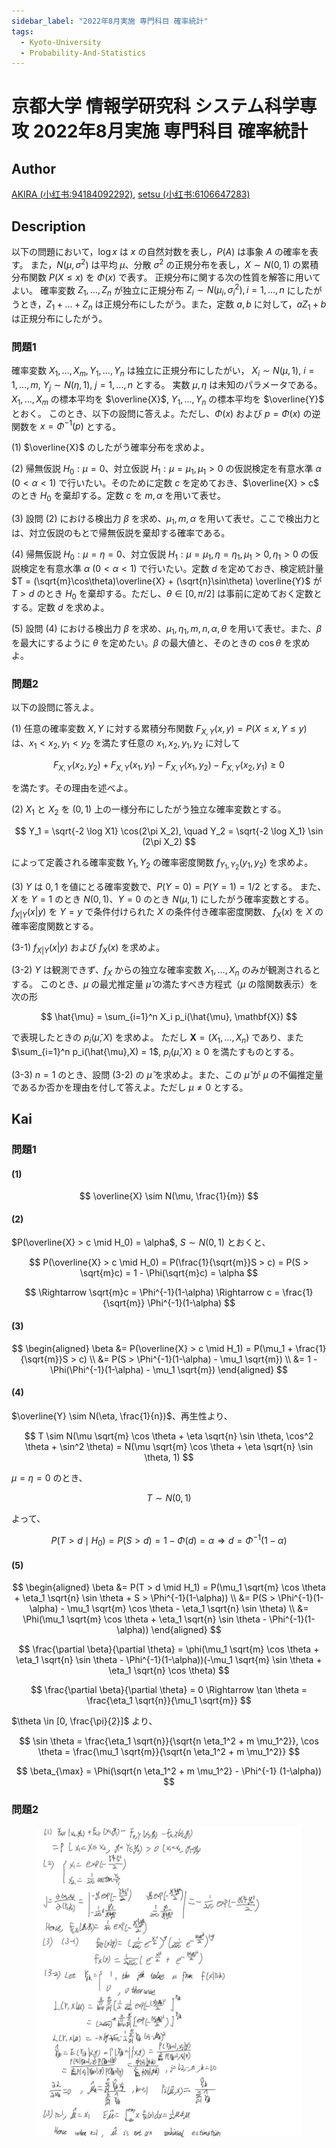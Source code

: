 ```yaml
---
sidebar_label: "2022年8月実施 専門科目 確率統計"
tags:
  - Kyoto-University
  - Probability-And-Statistics
---
```

# 京都大学 情報学研究科 システム科学専攻 2022年8月実施 専門科目 確率統計

## **Author**
[AKIRA (小红书:94184092292)](https://www.xiaohongshu.com/explore/68844c9f000000001d00cc46?xsec_token=ABJ6e6OUxI1XWfgsOiU5PPpD1dju1zjonhKby9ek9Hnc4=), [setsu (小红书:6106647283)](https://www.xiaohongshu.com/explore/65d41e65000000000102812e?xsec_token=AB-cjy1EiHk8t_zLoROqJDb8XBwz6c7tZS9dPfRZvjfiQ=)

## **Description**
以下の問題において，$\log x$ は $x$ の自然対数を表し，$P(A)$ は事象 $A$ の確率を表す。
また，$N(\mu,\sigma^2)$ は平均 $\mu$、分散 $\sigma^2$ の正規分布を表し，$X \sim N(0,1)$ の累積分布関数 $P(X \le x)$ を $\Phi(x)$ で表す。
正規分布に関する次の性質を解答に用いてよい。
確率変数 $Z_1,\dots,Z_n$ が独立に正規分布 $Z_i \sim N(\mu_i,\sigma_i^2), i=1,\dots,n$ にしたがうとき，$Z_1 + \dots + Z_n$ は正規分布にしたがう。また，定数 $a,b$ に対して，$a Z_1 + b$ は正規分布にしたがう。

### 問題1
確率変数 $X_1, \dots, X_m, Y_1, \dots, Y_n$ は独立に正規分布にしたがい，
$X_i \sim N(\mu,1),\ i = 1,\dots,m$,
$Y_j \sim N(\eta,1),\ j = 1,\dots,n$ とする。
実数 $\mu,\eta$ は未知のパラメータである。
$X_1, \dots, X_m$ の標本平均を $\overline{X}$,
$Y_1, \dots, Y_n$ の標本平均を $\overline{Y}$ とおく。
このとき、以下の設問に答えよ。ただし、$\Phi(x)$ および $p = \Phi(x)$ の逆関数を $x = \Phi^{-1}(p)$ とする。

(1) $\overline{X}$ のしたがう確率分布を求めよ。

(2) 帰無仮説 $H_0: \mu = 0$、対立仮説 $H_1: \mu = \mu_1, \mu_1 > 0$ の仮説検定を有意水準 $\alpha$ ($0<\alpha<1$) で行いたい。そのために定数 $c$ を定めておき、$\overline{X} > c$ のとき $H_0$ を棄却する。定数 $c$ を $m, \alpha$ を用いて表せ。

(3) 設問 (2) における検出力 $\beta$ を求め、$\mu_1, m, \alpha$ を用いて表せ。ここで検出力とは、対立仮説のもとで帰無仮説を棄却する確率である。

(4) 帰無仮説 $H_0: \mu = \eta = 0$、対立仮説 $H_1: \mu = \mu_1, \eta = \eta_1, \mu_1 > 0, \eta_1 > 0$ の仮説検定を有意水準 $\alpha$ ($0<\alpha<1$) で行いたい。定数 $d$ を定めておき、検定統計量 $T = (\sqrt{m}\cos\theta)\overline{X} + (\sqrt{n}\sin\theta) \overline{Y}$ が $T > d$ のとき $H_0$ を棄却する。ただし、$\theta \in [0,\pi/2]$ は事前に定めておく定数とする。定数 $d$ を求めよ。

(5) 設問 (4) における検出力 $\beta$ を求め、$\mu_1, \eta_1, m, n, \alpha, \theta$ を用いて表せ。また、$\beta$ を最大にするように $\theta$ を定めたい。$\beta$ の最大値と、そのときの $\cos\theta$ を求めよ。

### 問題2
以下の設問に答えよ。

(1) 任意の確率変数 $X, Y$ に対する累積分布関数 $F_{X,Y}(x,y) = P(X \le x, Y \le y)$ は、$x_1 < x_2, y_1 < y_2$ を満たす任意の $x_1, x_2, y_1, y_2$ に対して

$$
F_{X,Y}(x_2,y_2) + F_{X,Y}(x_1,y_1) - F_{X,Y}(x_1,y_2) - F_{X,Y}(x_2,y_1) \geq 0
$$

を満たす。その理由を述べよ。

(2) $X_1$ と $X_2$ を $(0,1)$ 上の一様分布にしたがう独立な確率変数とする。

$$
Y_1 = \sqrt{-2 \log X1} \cos(2\pi X_2), \quad Y_2 = \sqrt{-2 \log X_1} \sin (2\pi X_2)
$$

によって定義される確率変数 $Y_1, Y_2$ の確率密度関数 $f_{Y_1,Y_2}(y_1,y_2)$ を求めよ。

(3) $Y$ は $0,1$ を値にとる確率変数で、$P(Y=0) = P(Y=1) = 1/2$ とする。
また、$X$ を $Y=1$ のとき $N(0,1)$、$Y=0$ のとき $N(\mu,1)$ にしたがう確率変数とする。
$f_{X|Y}(x|y)$ を $Y=y$ で条件付けられた $X$ の条件付き確率密度関数、
$f_X(x)$ を $X$ の確率密度関数とする。

(3-1) $f_{X|Y}(x|y)$ および $f_X(x)$ を求めよ。

(3-2) $Y$ は観測できず、$f_X$ からの独立な確率変数 $X_1,\dots,X_n$ のみが観測されるとする。
このとき、$\mu$ の最尤推定量 $\hat{\mu}$ の満たすべき方程式（$\mu$ の陰関数表示）を次の形

$$
\hat{\mu} = \sum_{i=1}^n X_i p_i(\hat{\mu}, \mathbf{X})
$$

で表現したときの $p_i(\hat{\mu},X)$ を求めよ。
ただし $\mathbf{X} = (X_1,\dots,X_n)$ であり、また $\sum_{i=1}^n p_i(\hat{\mu},X) = 1$, $p_i(\hat{\mu},X) \ge 0$ を満たすものとする。

(3-3) $n=1$ のとき、設問 (3-2) の $\hat{\mu}$ を求めよ。また、この $\hat{\mu}$ が $\mu$ の不偏推定量であるか否かを理由を付して答えよ。ただし $\mu \ne 0$ とする。

## **Kai**
### 問題1
#### (1)

$$
\overline{X} \sim N(\mu, \frac{1}{m})
$$

#### (2)
$P(\overline{X} > c \mid H_0) = \alpha$, $S \sim N(0,1)$ とおくと、

$$
P(\overline{X} > c \mid H_0) = P(\frac{1}{\sqrt{m}}S > c) = P(S > \sqrt{m}c) = 1 - \Phi(\sqrt{m}c) = \alpha
$$

$$
\Rightarrow \sqrt{m}c = \Phi^{-1}(1-\alpha) \Rightarrow c = \frac{1}{\sqrt{m}} \Phi^{-1}(1-\alpha)
$$

#### (3)

$$
\begin{aligned}
    \beta &= P(\overline{X} > c \mid H_1) = P(\mu_1 + \frac{1}{\sqrt{m}}S > c) \\
    &= P(S > \Phi^{-1}(1-\alpha) - \mu_1 \sqrt{m}) \\
    &= 1 - \Phi(\Phi^{-1}(1-\alpha) - \mu_1 \sqrt{m})
\end{aligned}
$$

#### (4)
$\overline{Y} \sim N(\eta, \frac{1}{n})$、再生性より、

$$
T \sim N(\mu \sqrt{m} \cos \theta + \eta \sqrt{n} \sin \theta, \cos^2 \theta + \sin^2 \theta) = N(\mu \sqrt{m} \cos \theta + \eta \sqrt{n} \sin \theta, 1)
$$

$\mu = \eta = 0$ のとき、

$$
T \sim N(0, 1)
$$

よって、

$$
P(T > d \mid H_0) = P(S > d) = 1 - \Phi(d) = \alpha \Rightarrow d = \Phi^{-1}(1-\alpha)
$$

#### (5)

$$
\begin{aligned}
    \beta &= P(T > d \mid H_1) = P(\mu_1 \sqrt{m} \cos \theta + \eta_1 \sqrt{n} \sin \theta + S > \Phi^{-1}(1-\alpha)) \\
    &= P(S > \Phi^{-1}(1-\alpha) - \mu_1 \sqrt{m} \cos \theta - \eta_1 \sqrt{n} \sin \theta) \\
    &= \Phi(\mu_1 \sqrt{m} \cos \theta + \eta_1 \sqrt{n} \sin \theta - \Phi^{-1}(1-\alpha))
\end{aligned}
$$

$$
\frac{\partial \beta}{\partial \theta} = \phi(\mu_1 \sqrt{m} \cos \theta + \eta_1 \sqrt{n} \sin \theta - \Phi^{-1}(1-\alpha))(-\mu_1 \sqrt{m} \sin \theta + \eta_1 \sqrt{n} \cos \theta)
$$

$$
\frac{\partial \beta}{\partial \theta} = 0 \Rightarrow \tan \theta = \frac{\eta_1 \sqrt{n}}{\mu_1 \sqrt{m}}
$$

$\theta \in [0, \frac{\pi}{2}]$ より、

$$
\sin \theta = \frac{\eta_1 \sqrt{n}}{\sqrt{n \eta_1^2 + m \mu_1^2}}, \cos \theta = \frac{\mu_1 \sqrt{m}}{\sqrt{n \eta_1^2 + m \mu_1^2}}
$$

$$
\beta_{\max} = \Phi(\sqrt{n \eta_1^2 + m \mu_1^2} - \Phi^{-1} (1-\alpha))
$$


### 問題2

<figure style="text-align:center;">
  <img src="https://raw.githubusercontent.com/Myyura/the_kai_project_assets/main/kakomonn/kyoto_university/informatics/sys_202208_prob_stat_p2.jpg" width="700" alt=""/>
</figure>
